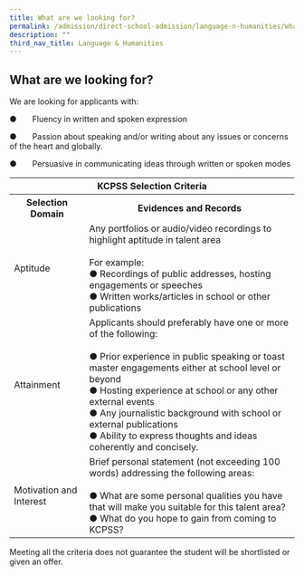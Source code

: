 ```yaml
---
title: What are we looking for?
permalink: /admission/direct-school-admission/language-n-humanities/what-are-we-looking-for/
description: ""
third_nav_title: Language & Humanities
---
```

## What are we looking for?

We are looking for applicants with:

●       Fluency in written and spoken expression

●       Passion about speaking and/or writing about any issues or concerns of the heart and globally.

●       Persuasive in communicating ideas through written or spoken modes

<table>
<thead>
  <tr>
    <th colspan="2">KCPSS Selection Criteria</th>
  </tr>
</thead>
<tbody>
  <tr>
    <th>Selection Domain</th>
    <th>Evidences and Records</th>
  </tr>
  <tr>
    <td>Aptitude</td>
    <td>Any portfolios or audio/video recordings to highlight aptitude in talent area<br> <br>For example:<br>●       Recordings of public addresses, hosting engagements or speeches<br>●       Written works/articles in school or other publications<br> </td>
  </tr>
  <tr>
    <td>Attainment</td>
    <td>Applicants should preferably have one or more of the following:<br> <br>●       Prior experience in public speaking or toast master engagements either at school level or beyond<br>●       Hosting experience at school or any other external events<br>●       Any journalistic background with school or external publications<br>●       Ability to express thoughts and ideas coherently and concisely.</td>
  </tr>
  <tr>
    <td>Motivation and Interest</td>
    <td>Brief personal statement (not exceeding 100 words) addressing the following areas:<br> <br>●       What are some personal qualities you have that will make you suitable for this talent area?<br>●       What do you hope to gain from coming to KCPSS?</td>
  </tr>
</tbody>
</table>

Meeting all the criteria does not guarantee the student will be shortlisted or given an offer.